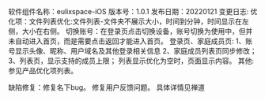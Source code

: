 软件组件名称：eulixspace-iOS
版本号：1.0.1
发布日期：20220121
变更日志:
优化项：文件列表优化:文件列表-文件夹不展示大小，时间到分钟，时间显示在左侧，大小在右侧。
      切换账号：在登录页点击切换设备，账号切换为使用中，但并未自动进入首页，而是需要点击返回才能进入首页。
      登录页、家庭成员页: 1、账号显示头像、昵称、用户域名及其他登录相关信息 2、家庭成员列表页同步修改； 3、列表页，显示支持的成员上限；
      列表显示优化为空时，页面显示内容。
      其他:参见产品优化项列表。

缺陷修复：修复名下bug。
        修复用户反馈问题。
具体详情见禅道




